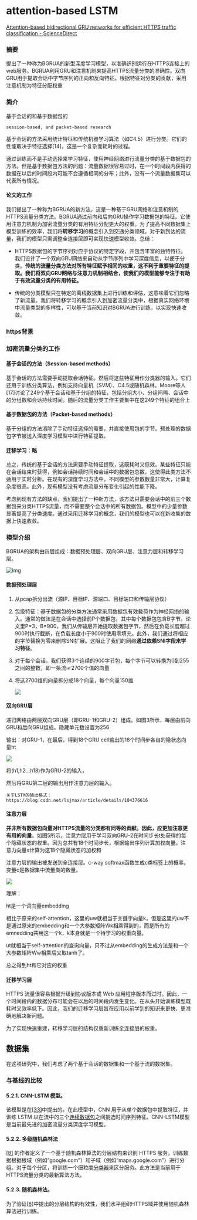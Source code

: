 # attention-based LSTM

[Attention-based bidirectional GRU networks for efficient HTTPS traffic classification - ScienceDirect](https://www.sciencedirect.com/science/article/pii/S002002552030445X#b0170)

### 摘要

提出了一种称为BGRUA的新型深度学习模型，以准确识别运行在HTTPS连接上的web服务。BGRUA利用GRU和注意机制来提高HTTPS流量分类的准确性。双向GRU用于提取会话中字节序列的正向和反向特征。根据特征对分类的贡献，采用注意机制为特征分配权重

### 简介

基于会话的和基于数据包的

```
session-based, and packet-based research
```

基于会话的方法采用统计特征和传统机器学习算法（如C4.5）进行分类。它们的性能取决于特征选择[14]，这是一个复杂而耗时的过程。

通过训练而不是手动选择来学习特征，使用神经网络进行流量分类的基于数据包的方法。但是基于数据包方法的问题：流量数据很容易过时，在一个时间段内获得的数据在以后的时间段内可能不会遵循相同的分布；此外，没有一个流量数据集可以代表所有情况。

#### 论文的工作

我们提出了一种称为BGRUA的新方法，这是一种基于GRU网络和注意机制的HTTPS流量分类方法。BGRUA通过前向和后向GRU操作学习数据包的特征。它使用注意力机制为加密流量分类的有用特征分配更大的权重。为了提高不同数据集上模型训练的效率，我们将**转移学习**的概念引入到交通分类领域，对于新到达的流量，我们的模型只需调整全连接层即可实现快速模型收敛。总结：

- HTTPS数据包的字节序列对应于协议的特定字段，并包含丰富的独特特征。我们设计了一个双向GRU网络来自动从字节序列中学习深度信息，以便于分类。**传统的流量分类方法对所有特征赋予相同的权重，这不利于重要特征的提取。我们将双向GRU网络与注意力机制相结合，使我们的模型能够专注于有助于有效流量分类的有用特征。**

- 传统的分类模型只在特定的离线数据集上进行训练和评估，这意味着它们忽略了新流量。我们将转移学习的概念引入到加密流量分类中，根据真实网络环境中流量类型的多样性，可以基于当前知识对BGRUA进行训练，以实现快速收敛。

### https背景

### 加密流量分类的工作

#### 基于会话的方法（Session-based methods）

​       基于会话的方法需要手动提取会话特征。然后将这些特征用作分类器的输入。它们还用于训练分类算法，例如支持向量机（SVM）、C4.5或随机森林。Moore等人[17]讨论了249个基于会话和基于分组的特征，包括分组大小、分组间隔、会话中的分组数和会话持续时间。随后的流量分类工作主要集中在这249个特征的组合上

#### 基于数据包的方法（Packet-based methods）

基于分组的方法消除了手动特征选择的需要，并直接使用包的字节。预处理的数据包字节被送入深度学习模型中进行特征提取。

#### 迁移学习：略

​	总之，传统的基于会话的方法需要手动特征提取，这既耗时又低效。某些特征只能在会话结束时获得，例如会话持续时间和会话中的数据包总数，这使得此类方法不适用于实时分析。在现有的深度学习方法中，不同模型的参数数量非常大，计算复杂度很高。此外，现有模型没有考虑流量分布变化引起的性能下降。

​	考虑到现有方法的缺点，我们提出了一种新方法，该方法只需要会话中的前三个数据包来分类HTTPS流量，而不需要整个会话中的所有数据包。模型中的少量参数显著提高了分类速度。通过采用迁移学习的概念，我们的模型也可以在新收集的数据上快速收敛。

### 模型介绍

BGRUA的架构由四层组成：数据预处理层、双向GRU层、注意力层和转移学习层。

![img](https://ars.els-cdn.com/content/image/1-s2.0-S002002552030445X-gr3.jpg)

#### 数据预处理层

1. 从pcap拆分出流（源IP、目标IP、源端口、目标端口和传输层协议）

2. 包级特征：基于数据包的分类方法通常采用数据包有效载荷作为神经网络的输入。通常的做法是在会话中选择前P个数据包，其中每个数据包包含B字节。论文里P=3，B=900，我们从传输层开始提取数据包字节，然后在负载长度超过900时执行截断，在负载长度小于900时使用零填充。此外，我们通过将相应的字节替换为零来删除SNI扩展。这阻止了我们的网络**通过依赖SNI字段来学习特征**。

3. 对于每个会话，我们获得3个连续的900字节包，每个字节可以转换为0到255之间的整数，即一条流☞2700个值的向量

4. 将这2700维的向量拆分成18个向量，每个向量150维

   ![](微信截图_20220729224654.png)

#### 双向GRU层

递归网络由两层双向GRU层（即GRU-1和GRU-2）组成。如图3所示，每层由前向GRU和后向GRU组成。隐藏单元数设置为256

输出：对GRU-1，在最后，得到18个GRU cell输出的18个时间步各自的隐状态向量ht

![](微信截图_20220729232923.png)

将(h1,h2...h18)作为GRU-2的输入，

然后将GRU第二层的输出用作注意力层的输入。

```
关于LSTM的输出格式：https://blog.csdn.net/lsjmax/article/details/104376616
```

#### 注意力层

**并非所有数据包向量对HTTPS流量的分类都有同等的贡献。因此，应更加注意更有用的向量**。如图5所示，注意力层用于学习双向GRU-2在时间步长t处获得的每个隐藏状态的权重。因为总共有18个时间步长，根据输出序列计算加权向量。注意力向量s计算为这18个隐藏状态的加权和

注意力层的输出被发送到全连接层。c-way softmax函数生成c类标签上的概率。变量c是数据集中流量类的数量。

![](微信截图_20220729233947.png)

理解：

ht是一个词向量embedding

相比于原来的self-attention，这里的uw就相当于关键字向量k，但是这里的uw不是通过原来的embedding和一个大参数矩阵Wk相乘得到的，而是所有的emnedding共用这一个k，k本身就是一个待学习的权重向量。

ut就相当于self-attention的查询向量，只不过从embedding的生成方法是和一个大参数矩阵Ww相乘后又取tanh了。

总之得到ht和它对应的权重

#### 迁移学习层

HTTPS 流量很容易根据升级到协议版本或 Web 应用程序版本而过时。因此，一个时间段内的数据分布可能会在以后的时间段内发生变化。在从头开始训练模型既耗时又效率低下。因此，我们的迁移学习层旨在应用以前学到的知识来更快、更准确地解决新问题。

为了实现快速重建，转移学习层的结构仅重新训练全连接层的权重。

## 数据集

在这项研究中，我们考虑了两个基于会话的数据集和一个基于流的数据集。

### 与基线的比较

#### 5.2.1. CNN-LSTM 模型。

该模型是在[[33\]](https://www.sciencedirect.com/science/article/pii/S002002552030445X#b0165)中提出的。在此模型中，CNN 用于从单个数据包中提取特征，并训练 LSTM 以在流中的三个[连续数据包](https://www.sciencedirect.com/topics/computer-science/consecutive-packet)之间挑选时间序列特征。CNN-LSTM模型是当前最先进的加密流量分类深度学习模型。

#### 5.2.2. 多级随机森林法

[[8\]](https://www.sciencedirect.com/science/article/pii/S002002552030445X#b0040) 的作者定义了一个基于随机森林算法的分层结构来识别 HTTPS 服务。训练数据根据根域（例如“google.com”）和子域（例如“maps.google.com”）进行分组。对于每个分区，将训练一个细粒度[分类器](https://www.sciencedirect.com/topics/computer-science/classification-machine-learning)来区分服务。此方法是当前用于HTTPS流量分类的最新算法方法。

#### 5.2.3. 随机森林法。

为了验证[[8\]](https://www.sciencedirect.com/science/article/pii/S002002552030445X#b0040)中提出的分层结构的有效性，我们水平组织HTTPS域并使用随机森林算法进行训练。
















